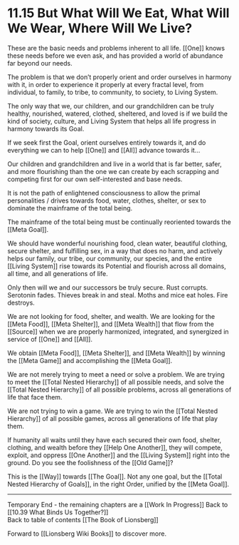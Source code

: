 # 11.15 But What Will We Eat, What Will We Wear, Where Will We Live?

These are the basic needs and problems inherent to all life. [[One]] knows these needs before we even ask, and has provided a world of abundance far beyond our needs.

The problem is that we don’t properly orient and order ourselves in harmony with it, in order to experience it properly at every fractal level, from individual, to family, to tribe, to community, to society, to Living System. 

The only way that we, our children, and our grandchildren can be truly healthy, nourished, watered, clothed, sheltered, and loved is if we build the kind of society, culture, and Living System that helps all life progress in harmony towards its Goal. 

If we seek first the Goal, orient ourselves entirely towards it, and do everything we can to help [[One]] and [[All]] advance towards it…

Our children and grandchildren and live in a world that is far better, safer, and more flourishing than the one we can create by each scrapping and competing first for our own self-interested and base needs.

It is not the path of enlightened consciousness to allow the primal personalities / drives towards food, water, clothes, shelter, or sex to dominate the mainframe of the total being.

The mainframe of the total being must be continually reoriented towards the [[Meta Goal]]. 

We should have wonderful nourishing food, clean water, beautiful clothing, secure shelter, and fulfilling sex, in a way that does no harm, and actively helps our family, our tribe, our community, our species, and the entire [[Living System]] rise towards its Potential and flourish across all domains, all time, and all generations of life.

Only then will we and our successors be truly secure. Rust corrupts. Serotonin fades. Thieves break in and steal. Moths and mice eat holes. Fire destroys.

We are not looking for food, shelter, and wealth. We are looking for the [[Meta Food]], [[Meta Shelter]], and [[Meta Wealth]] that flow from the [[Source]] when we are properly harmonized, integrated, and synergized in service of [[One]] and [[All]]. 

We obtain [[Meta Food]], [[Meta Shelter]], and [[Meta Wealth]] by winning the [[Meta Game]] and accomplishing the [[Meta Goal]].

We are not merely trying to meet a need or solve a problem. We are trying to meet the [[Total Nested Hierarchy]] of all possible needs, and solve the [[Total Nested Hierarchy]] of all possible problems, across all generations of life that face them.

We are not trying to win a game. We are trying to win the [[Total Nested Hierarchy]] of all possible games, across all generations of life that play them.  

If humanity all waits until they have each secured their own food, shelter,  clothing, and wealth before they [[Help One Another]], they will compete, exploit, and oppress [[One Another]] and the [[Living System]] right into the ground. Do you see the foolishness of the [[Old Game]]? 

This is the [[Way]] towards [[The Goal]]. Not any one goal, but the [[Total Nested Hierarchy of Goals]], in the right Order, unified by the [[Meta Goal]].  

___

Temporary End - the remaining chapters are a [[Work In Progress]] 
Back to [[10.39 What Binds Us Together?]]  
Back to table of contents [[The Book of Lionsberg]]  

Forward to [[Lionsberg Wiki Books]] to discover more. 
